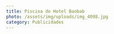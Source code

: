 ```yaml
---
title: Piscina do Hotel Baobab
photo: /assets/img/uploads/img_4098.jpg
category: Publicidades
---
```

